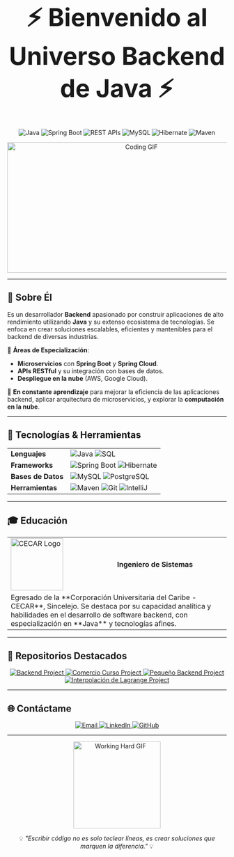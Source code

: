 <h1 align="center" style="font-size: 3.5rem;">⚡ Bienvenido al Universo Backend de Java ⚡</h1>

<p align="center">
  <img src="https://img.shields.io/badge/Java-ED8B00?style=for-the-badge&logo=java&logoColor=white" alt="Java" />
  <img src="https://img.shields.io/badge/Spring%20Boot-6DB33F?style=for-the-badge&logo=spring-boot&logoColor=white" alt="Spring Boot" />
  <img src="https://img.shields.io/badge/REST-007396?style=for-the-badge&logo=rest&logoColor=white" alt="REST APIs" />
  <img src="https://img.shields.io/badge/MySQL-4479A1?style=for-the-badge&logo=mysql&logoColor=white" alt="MySQL" />
  <img src="https://img.shields.io/badge/Hibernate-59666C?style=for-the-badge&logo=hibernate&logoColor=white" alt="Hibernate" />
  <img src="https://img.shields.io/badge/Maven-C71A36?style=for-the-badge&logo=apache-maven&logoColor=white" alt="Maven" />
</p>

<p align="center">
  <img src="https://media.giphy.com/media/iIqmM5tTjmpOB9mpbn/giphy.gif" width="600" height="300" alt="Coding GIF" />
</p>

---

## 🚀 Sobre Él

Es un desarrollador **Backend** apasionado por construir aplicaciones de alto rendimiento utilizando **Java** y su extenso ecosistema de tecnologías. Se enfoca en crear soluciones escalables, eficientes y mantenibles para el backend de diversas industrias.

🎯 **Áreas de Especialización**:
- **Microservicios** con **Spring Boot** y **Spring Cloud**.
- **APIs RESTful** y su integración con bases de datos.
- **Despliegue en la nube** (AWS, Google Cloud).

🧠 **En constante aprendizaje** para mejorar la eficiencia de las aplicaciones backend, aplicar arquitectura de microservicios, y explorar la **computación en la nube**.

---

## 🔧 Tecnologías & Herramientas

<table>
  <tr>
    <td><strong>Lenguajes</strong></td>
    <td>
      <img src="https://img.shields.io/badge/Java-ED8B00?style=for-the-badge&logo=java&logoColor=white" alt="Java" />
      <img src="https://img.shields.io/badge/SQL-003B57?style=for-the-badge&logo=postgresql&logoColor=white" alt="SQL" />
    </td>
  </tr>
  <tr>
    <td><strong>Frameworks</strong></td>
    <td>
      <img src="https://img.shields.io/badge/Spring%20Boot-6DB33F?style=for-the-badge&logo=spring-boot&logoColor=white" alt="Spring Boot" />
      <img src="https://img.shields.io/badge/Hibernate-59666C?style=for-the-badge&logo=hibernate&logoColor=white" alt="Hibernate" />
    </td>
  </tr>
  <tr>
    <td><strong>Bases de Datos</strong></td>
    <td>
      <img src="https://img.shields.io/badge/MySQL-4479A1?style=for-the-badge&logo=mysql&logoColor=white" alt="MySQL" />
      <img src="https://img.shields.io/badge/PostgreSQL-316192?style=for-the-badge&logo=postgresql&logoColor=white" alt="PostgreSQL" />
    </td>
  </tr>
  <tr>
    <td><strong>Herramientas</strong></td>
    <td>
      <img src="https://img.shields.io/badge/Maven-C71A36?style=for-the-badge&logo=apache-maven&logoColor=white" alt="Maven" />
      <img src="https://img.shields.io/badge/Git-F05032?style=for-the-badge&logo=git&logoColor=white" alt="Git" />
      <img src="https://img.shields.io/badge/IntelliJ-000000?style=for-the-badge&logo=intellij-idea&logoColor=white" alt="IntelliJ" />
    </td>
  </tr>
</table>

---

## 🎓 Educación

<table align="center">
  <tr>
    <td><img src="https://upload.wikimedia.org/wikipedia/commons/thumb/6/6f/LogoCECAR.png/480px-LogoCECAR.png" width="120" height="120" alt="CECAR Logo" /></td>
    <td><strong>Ingeniero de Sistemas</strong></td>
  </tr>
  <tr>
    <td colspan="2">
      Egresado de la **Corporación Universitaria del Caribe - CECAR**, Sincelejo. Se destaca por su capacidad analítica y habilidades en el desarrollo de software backend, con especialización en **Java** y tecnologías afines.
    </td>
  </tr>
</table>

---

## 🌟 Repositorios Destacados

<p align="center">
  <a href="https://github.com/username/backend">
    <img src="https://github-readme-stats.vercel.app/api/pin/?username=username&repo=backend&theme=dark&show_icons=true" alt="Backend Project" />
  </a>
  <a href="https://github.com/username/comersiocurso">
    <img src="https://github-readme-stats.vercel.app/api/pin/?username=username&repo=comersiocurso&theme=dark&show_icons=true" alt="Comercio Curso Project" />
  </a>
  <a href="https://github.com/username/pequenobackend">
    <img src="https://github-readme-stats.vercel.app/api/pin/?username=username&repo=pequenobackend&theme=dark&show_icons=true" alt="Pequeño Backend Project" />
  </a>
  <a href="https://github.com/username/interpolacionLagrange">
    <img src="https://github-readme-stats.vercel.app/api/pin/?username=username&repo=interpolacionLagrange&theme=dark&show_icons=true" alt="Interpolación de Lagrange Project" />
  </a>
</p>

---

## 🌐 Contáctame

<p align="center">
  <a href="mailto:tu.email@ejemplo.com">
    <img src="https://img.shields.io/badge/Email-D14836?style=for-the-badge&logo=gmail&logoColor=white" alt="Email" />
  </a>
  <a href="https://www.linkedin.com/in/tuperfil/">
    <img src="https://img.shields.io/badge/LinkedIn-0077B5?style=for-the-badge&logo=linkedin&logoColor=white" alt="LinkedIn" />
  </a>
  <a href="https://github.com/username">
    <img src="https://img.shields.io/badge/GitHub-181717?style=for-the-badge&logo=github&logoColor=white" alt="GitHub" />
  </a>
</p>

---

<p align="center">
  <img src="https://media.giphy.com/media/xT9IgzoKnwFNmISR8I/giphy.gif" width="200" height="200" alt="Working Hard GIF" />
</p>

<p align="center">
  💡 <i>"Escribir código no es solo teclear líneas, es crear soluciones que marquen la diferencia."</i> 💡
</p>


